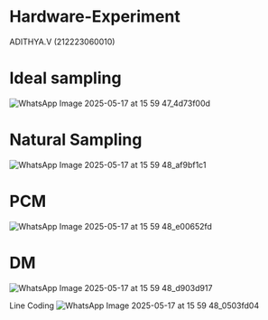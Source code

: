 # Hardware-Experiment
ADITHYA.V
(212223060010)
# Ideal sampling
![WhatsApp Image 2025-05-17 at 15 59 47_4d73f00d](https://github.com/user-attachments/assets/5a1e8e07-8dcd-4c4f-8d44-d01cacae3d2f)

# Natural Sampling
![WhatsApp Image 2025-05-17 at 15 59 48_af9bf1c1](https://github.com/user-attachments/assets/4632380f-f55d-4c03-a6bc-30da858127e7)

# PCM
![WhatsApp Image 2025-05-17 at 15 59 48_e00652fd](https://github.com/user-attachments/assets/fe995cb8-2ce8-4e26-9d10-47814948514c)

# DM
![WhatsApp Image 2025-05-17 at 15 59 48_d903d917](https://github.com/user-attachments/assets/276d8d93-ba4c-4bc3-a722-96650e0fdd7c)

Line Coding 
![WhatsApp Image 2025-05-17 at 15 59 48_0503fd04](https://github.com/user-attachments/assets/f1491928-d0ec-42f7-a63b-e1f6225bb9dc)

